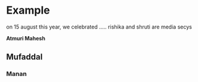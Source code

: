 # Example

on 15 august this year, we celebrated .....
rishika and shruti are media secys

**Atmuri Mahesh**

## Mufaddal

### Manan
